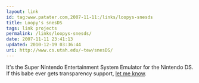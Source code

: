 ```yaml
---
layout: link
id: tag:www.patater.com,2007-11-11:/links/loopys-snesds
title: Loopy's snesDS
tags: link projects
permalink: /links/loopys-snesds/
date: 2007-11-11 23:41:13
updated: 2010-12-19 03:36:44
uri: http://www.cs.utah.edu/~tew/snesDS/
---
```

It's the Super Nintendo Entertainment System Emulator for the Nintendo DS. If
this babe ever gets transparency support, <a href="/contact">let me know</a>.
